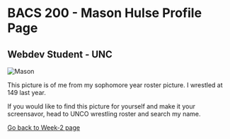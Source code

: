 <h1>BACS 200 - Mason Hulse Profile Page</h1>
<h2>Webdev Student - UNC</h2>

<img src="https://uncbears.com/images/2019/8/30/twm_mason_hulse_2019_1.jpg?width=300" alt="Mason">
<p>This picture is of me from my sophomore year roster picture. I wrestled at 149 last year.</p>

<p>If you would like to find this picture for yourself and make it your screensavor, head to UNCO wrestling roster and search my name.</p>
<a href="index.html">Go back to Week-2 page</a>
